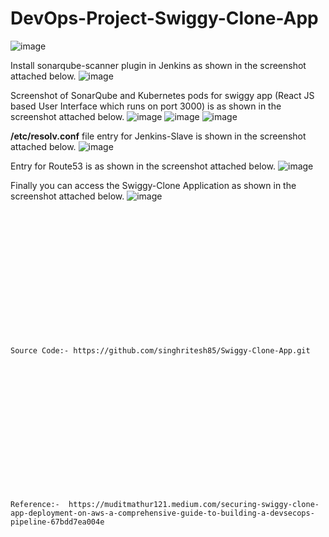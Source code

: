 # DevOps-Project-Swiggy-Clone-App

![image](https://github.com/user-attachments/assets/026e3b1c-88ae-4a9d-80d2-2d2c0d08e7ce)

Install sonarqube-scanner plugin in Jenkins as shown in the screenshot attached below.
![image](https://github.com/user-attachments/assets/cc284b53-1f60-4c27-b35c-30847496b6a1)

Screenshot of SonarQube and Kubernetes pods for swiggy app (React JS based User Interface which runs on port 3000) is as shown in the screenshot attached below.
![image](https://github.com/user-attachments/assets/9c623a82-9ad0-4c8b-9100-1e534de85c27)
![image](https://github.com/user-attachments/assets/9ac71fa7-cf00-4092-9612-0002ec7baf5b)
![image](https://github.com/user-attachments/assets/b134d8b0-1688-4f61-b7d1-692547db60af)

**/etc/resolv.conf** file entry for Jenkins-Slave is shown in the screenshot attached below.
![image](https://github.com/user-attachments/assets/1f1b40d8-59c0-4f65-8161-407f73b3b2ea)

Entry for Route53 is as shown in the screenshot attached below.
![image](https://github.com/user-attachments/assets/4cbaa473-cd4c-427a-87c0-06dfc486f711)

Finally you can access the Swiggy-Clone Application as shown in the screenshot attached below.
![image](https://github.com/user-attachments/assets/027e3384-54e7-4187-be31-03a0686b968c)

<br><br/>
<br><br/>
<br><br/>
<br><br/>
<br><br/>
<br><br/>
```
Source Code:- https://github.com/singhritesh85/Swiggy-Clone-App.git
```
<br><br/>
<br><br/>
<br><br/>
<br><br/>
<br><br/>
<br><br/>
```
Reference:-  https://muditmathur121.medium.com/securing-swiggy-clone-app-deployment-on-aws-a-comprehensive-guide-to-building-a-devsecops-pipeline-67bdd7ea004e
```
